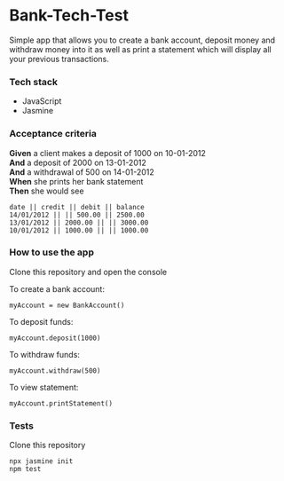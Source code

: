 # Bank-Tech-Test

Simple app that allows you to create a bank account, deposit money and withdraw money into it as well as print a statement which will display all your previous transactions. 

### Tech stack

- JavaScript
- Jasmine

### Acceptance criteria

**Given** a client makes a deposit of 1000 on 10-01-2012  
**And** a deposit of 2000 on 13-01-2012  
**And** a withdrawal of 500 on 14-01-2012  
**When** she prints her bank statement  
**Then** she would see

```
date || credit || debit || balance
14/01/2012 || || 500.00 || 2500.00
13/01/2012 || 2000.00 || || 3000.00
10/01/2012 || 1000.00 || || 1000.00
```

### How to use the app
Clone this repository and open the console

To create a bank account:
```
myAccount = new BankAccount()
```

To deposit funds:
```
myAccount.deposit(1000)
```

To withdraw funds:
```
myAccount.withdraw(500)
```

To view statement:
```
myAccount.printStatement()
```

### Tests
Clone this repository
```
npx jasmine init
npm test
```
